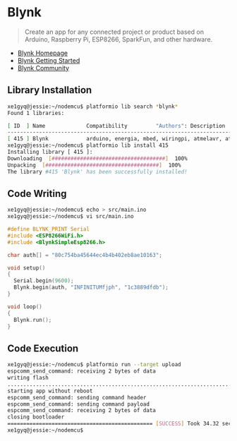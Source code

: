 # Blynk

> Create an app for any connected project or product based on Arduino, Raspberry Pi, ESP8266, SparkFun, and other hardware.

- [Blynk Homepage](http://www.blynk.cc/)
- [Blynk Getting Started](http://www.blynk.cc/getting-started/)
- [Blynk Community](http://community.blynk.cc/)

## Library Installation

```sh
xe1gyq@jessie:~/nodemcu$ platformio lib search *blynk*
Found 1 libraries:

[ ID  ] Name             Compatibility         "Authors": Description
--------------------------------------------------------------------------------------------------------------------------
[ 415 ] Blynk            arduino, energia, mbed, wiringpi, atmelavr, atmelsam, timsp430, titiva, nordicnrf51, espressif, native "Volodymyr Shymanskyy": Build a smartphone app for your project in minutes. Works with Arduino, ESP8266, Raspberry Pi, Intel Edison/Galileo, LinkIt ONE, Particle Core/Photon, Banana Pro, LeMaker Guitar, Energia, MBED, LightBlue Bean, ...
xe1gyq@jessie:~/nodemcu$ platformio lib install 415
Installing library [ 415 ]:
Downloading  [####################################]  100%
Unpacking  [####################################]  100%
The library #415 'Blynk' has been successfully installed!
```

## Code Writing

```sh
xe1gyq@jessie:~/nodemcu$ echo > src/main.ino
xe1gyq@jessie:~/nodemcu$ vi src/main.ino
```

```c
#define BLYNK_PRINT Serial
#include <ESP8266WiFi.h>
#include <BlynkSimpleEsp8266.h>

char auth[] = "80c754ba45644ec4b4b402eb8ae10163";

void setup()
{
  Serial.begin(9600);
  Blynk.begin(auth, "INFINITUMfjph", "1c3889dfdb");
}

void loop()
{
  Blynk.run();
}
```

## Code Execution

```sh
xe1gyq@jessie:~/nodemcu$ platformio run --target upload
espcomm_send_command: receiving 2 bytes of data
writing flash
..............................................................................................................................................................................................................................................
starting app without reboot
espcomm_send_command: sending command header
espcomm_send_command: sending command payload
espcomm_send_command: receiving 2 bytes of data
closing bootloader
============================================== [SUCCESS] Took 34.32 seconds ==============================================
xe1gyq@jessie:~/nodemcu$ 
```